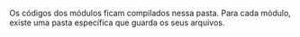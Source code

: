 Os códigos dos módulos ficam compilados nessa pasta. Para cada módulo, existe uma pasta específica que guarda os seus arquivos.
